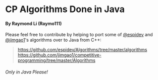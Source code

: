 # CP Algorithms Done in Java
#### By Raymond Li (Raymo111)
Please feel free to contribute by helping to port some of [@espidev](https://github.com/espidev) and [@jimgao1](https://github.com/jimgao1)'s algorithms over to Java from C++:
> https://github.com/espidev/Algorithms/tree/master/algorithms
> https://github.com/jimgao1/competitive-programming/tree/master/Algorithms
###### Only in Java Please!
